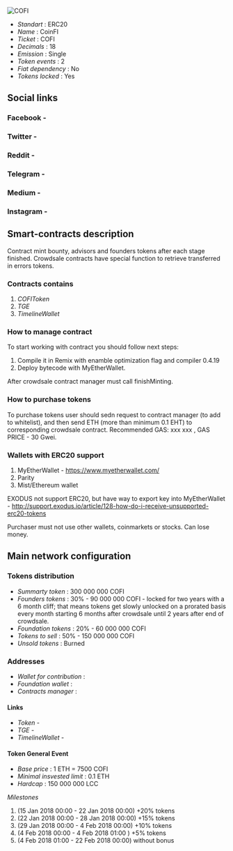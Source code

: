 ![COFI](logo.png "COFI")

* _Standart_        : ERC20
* _Name_            : CoinFI
* _Ticket_          : COFI
* _Decimals_        : 18
* _Emission_        : Single
* _Token events_    : 2
* _Fiat dependency_ : No
* _Tokens locked_   : Yes

## Social links
### Facebook -
### Twitter - 
### Reddit - 
### Telegram - 
### Medium - 
### Instagram - 

## Smart-contracts description

Contract mint bounty, advisors and founders tokens after each stage finished. 
Crowdsale contracts have special function to retrieve transferred in errors tokens.

### Contracts contains
1. _COFIToken_ 
2. _TGE_
3. _TimelineWallet_

### How to manage contract
To start working with contract you should follow next steps:
1. Compile it in Remix with enamble optimization flag and compiler 0.4.19
2. Deploy bytecode with MyEtherWallet. 

After crowdsale contract manager must call finishMinting. 

### How to purchase tokens
To purchase tokens user should sedn request to contract manager (to add to whitelist), and then send ETH (more than minimum 0.1 EHT) to corresponding crowdsale contract.
Recommended GAS: xxx xxx , GAS PRICE - 30 Gwei.

### Wallets with ERC20 support
1. MyEtherWallet - https://www.myetherwallet.com/
2. Parity 
3. Mist/Ethereum wallet

EXODUS not support ERC20, but have way to export key into MyEtherWallet - http://support.exodus.io/article/128-how-do-i-receive-unsupported-erc20-tokens

Purchaser must not use other wallets, coinmarkets or stocks. Can lose money.

## Main network configuration

### Tokens distribution
* _Summarty token_             : 300 000 000 COFI
* _Founders tokens_            : 30% - 90 000 000 COFI -  locked for two years with a 6 month cliff; that means tokens get slowly unlocked on a prorated basis every month starting 6 months after crowdsale until 2 years after end of crowdsale.
* _Foundation tokens_          : 20% - 60 000 000 COFI 
* _Tokens to sell_             : 50% - 150 000 000 COFI
* _Unsold tokens_              : Burned

### Addresses
* _Wallet for contribution_    :
* _Foundation wallet_           :
* _Contracts manager_          : 

#### Links
* _Token_ - 
* _TGE_ - 
* _TimelineWallet_ - 

#### Token General Event
* _Base price_                 : 1 ETH = 7500 COFI
* _Minimal insvested limit_    : 0.1 ETH
* _Hardcap_                    : 150 000 000 LCC

_Milestones_
1. (15 Jan 2018 00:00 - 22 Jan 2018 00:00) +20% tokens
2. (22 Jan 2018 00:00 - 28 Jan 2018 00:00) +15% tokens
3. (29 Jan 2018 00:00 - 4 Feb 2018 00:00) +10% tokens
4. (4 Feb 2018 00:00 - 4 Feb 2018 01:00 ) +5% tokens
5. (4 Feb 2018 01:00 - 22 Feb 2018 00:00) without bonus


